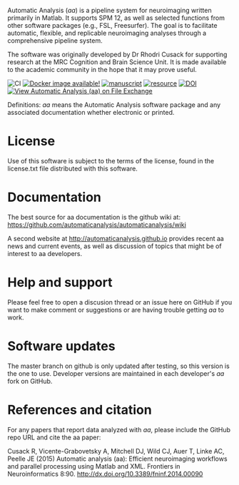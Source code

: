 Automatic Analysis (_aa_) is a pipeline system for neuroimaging written primarily in Matlab. It supports SPM 12, as well as selected functions from other software packages  (e.g., FSL, Freesurfer). The goal is to facilitate automatic, flexible, and  replicable neuroimaging analyses through a comprehensive pipeline system.

The software was originally developed by Dr Rhodri Cusack for supporting research at the MRC Cognition and Brain Science Unit. It is made available to the academic community in the hope that it may prove useful.

![CI](https://github.com/automaticanalysis/automaticanalysis/actions/workflows/aa_use_case_test.yml/badge.svg?event=push)
[![Docker image available!](https://img.shields.io/badge/docker-bids%2Faa-brightgreen.svg?logo=docker&style=flat)](https://hub.docker.com/r/bids/aa/)
[![manuscript](https://img.shields.io/badge/doi-10.3389%2Ffninf.2014.00090-blue.svg?style=flat)](http://doi.org/10.3389/fninf.2014.00090)
[![resource](https://img.shields.io/badge/RRID-SCR__003560-blue?style=flat)](https://scicrunch.org/scicrunch/Resources/record/nlx_144509-1/SCR_003560/resolver)
[![DOI](https://zenodo.org/badge/3820833.svg)](https://zenodo.org/badge/latestdoi/3820833)
[![View Automatic Analysis (aa) on File Exchange](https://www.mathworks.com/matlabcentral/images/matlab-file-exchange.svg)](https://uk.mathworks.com/matlabcentral/fileexchange/106615-automatic-analysis-aa)

Definitions: _aa_ means the Automatic Analysis software package and any associated documentation whether electronic or printed.

# License

Use of this software is subject to the terms of the license, found in the license.txt file distributed with this software.

# Documentation #

The best source for aa documentation is the github wiki at: https://github.com/automaticanalysis/automaticanalysis/wiki

A second website at http://automaticanalysis.github.io provides recent aa news and current events, as well as discussion of topics that might be of interest to aa developers.

# Help and support

Please feel free to open a discusion thread or an issue here on GitHub if you want to make comment or suggestions or are having trouble getting _aa_ to work.

# Software updates

The master branch on github is only updated after testing, so this version is the one to use. Developer versions are maintained in each developer's _aa_ fork on GitHub.

# References and citation

For any papers that report data analyzed with _aa_, please include the
GitHub repo URL and cite the aa paper:

Cusack R, Vicente-Grabovetsky A, Mitchell DJ, Wild CJ, Auer T, Linke AC,
Peelle JE (2015) Automatic analysis (aa): Efficient neuroimaging
workflows and parallel processing using Matlab and XML. Frontiers in
Neuroinformatics 8:90.
http://dx.doi.org/10.3389/fninf.2014.00090
